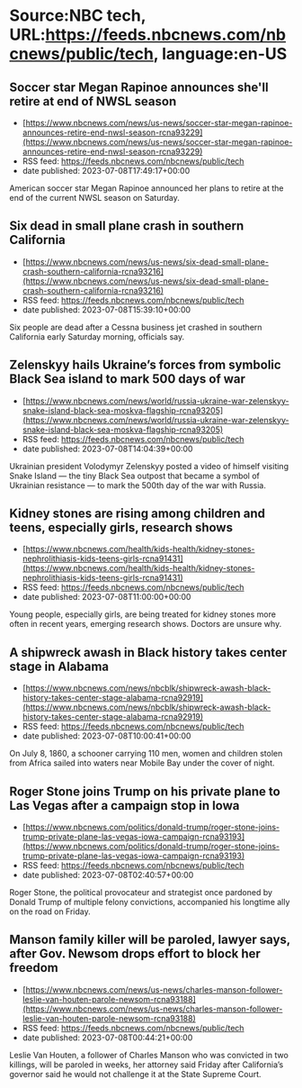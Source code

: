 # Source:NBC tech, URL:https://feeds.nbcnews.com/nbcnews/public/tech, language:en-US

## Soccer star Megan Rapinoe announces she'll retire at end of NWSL season
 - [https://www.nbcnews.com/news/us-news/soccer-star-megan-rapinoe-announces-retire-end-nwsl-season-rcna93229](https://www.nbcnews.com/news/us-news/soccer-star-megan-rapinoe-announces-retire-end-nwsl-season-rcna93229)
 - RSS feed: https://feeds.nbcnews.com/nbcnews/public/tech
 - date published: 2023-07-08T17:49:17+00:00

American soccer star Megan Rapinoe announced her plans to retire at the end of the current NWSL season on Saturday.

## Six dead in small plane crash in southern California
 - [https://www.nbcnews.com/news/us-news/six-dead-small-plane-crash-southern-california-rcna93216](https://www.nbcnews.com/news/us-news/six-dead-small-plane-crash-southern-california-rcna93216)
 - RSS feed: https://feeds.nbcnews.com/nbcnews/public/tech
 - date published: 2023-07-08T15:39:10+00:00

Six people are dead after a Cessna business jet crashed in southern California early Saturday morning, officials say.

## Zelenskyy hails Ukraine’s forces from symbolic Black Sea island to mark 500 days of war
 - [https://www.nbcnews.com/news/world/russia-ukraine-war-zelenskyy-snake-island-black-sea-moskva-flagship-rcna93205](https://www.nbcnews.com/news/world/russia-ukraine-war-zelenskyy-snake-island-black-sea-moskva-flagship-rcna93205)
 - RSS feed: https://feeds.nbcnews.com/nbcnews/public/tech
 - date published: 2023-07-08T14:04:39+00:00

Ukrainian president Volodymyr Zelenskyy posted a video of himself visiting Snake Island — the tiny Black Sea outpost that became a symbol of Ukrainian resistance — to mark the 500th day of the war with Russia.

## Kidney stones are rising among children and teens, especially girls, research shows
 - [https://www.nbcnews.com/health/kids-health/kidney-stones-nephrolithiasis-kids-teens-girls-rcna91431](https://www.nbcnews.com/health/kids-health/kidney-stones-nephrolithiasis-kids-teens-girls-rcna91431)
 - RSS feed: https://feeds.nbcnews.com/nbcnews/public/tech
 - date published: 2023-07-08T11:00:00+00:00

Young people, especially girls, are being treated for kidney stones more often in recent years, emerging research shows. Doctors are unsure why.

## A shipwreck awash in Black history takes center stage in Alabama
 - [https://www.nbcnews.com/news/nbcblk/shipwreck-awash-black-history-takes-center-stage-alabama-rcna92919](https://www.nbcnews.com/news/nbcblk/shipwreck-awash-black-history-takes-center-stage-alabama-rcna92919)
 - RSS feed: https://feeds.nbcnews.com/nbcnews/public/tech
 - date published: 2023-07-08T10:00:41+00:00

On July 8, 1860, a schooner carrying 110 men, women and children stolen from Africa sailed into waters near Mobile Bay under the cover of night.

## Roger Stone joins Trump on his private plane to Las Vegas after a campaign stop in Iowa
 - [https://www.nbcnews.com/politics/donald-trump/roger-stone-joins-trump-private-plane-las-vegas-iowa-campaign-rcna93193](https://www.nbcnews.com/politics/donald-trump/roger-stone-joins-trump-private-plane-las-vegas-iowa-campaign-rcna93193)
 - RSS feed: https://feeds.nbcnews.com/nbcnews/public/tech
 - date published: 2023-07-08T02:40:57+00:00

Roger Stone, the political provocateur and strategist once pardoned by Donald Trump of multiple felony convictions, accompanied his longtime ally on the road on Friday.

## Manson family killer will be paroled, lawyer says, after Gov. Newsom drops effort to block her freedom
 - [https://www.nbcnews.com/news/us-news/charles-manson-follower-leslie-van-houten-parole-newsom-rcna93188](https://www.nbcnews.com/news/us-news/charles-manson-follower-leslie-van-houten-parole-newsom-rcna93188)
 - RSS feed: https://feeds.nbcnews.com/nbcnews/public/tech
 - date published: 2023-07-08T00:44:21+00:00

Leslie Van Houten, a follower of Charles Manson who was convicted in two killings, will be paroled in weeks, her attorney said Friday after California’s governor said he would not challenge it at the State Supreme Court.

